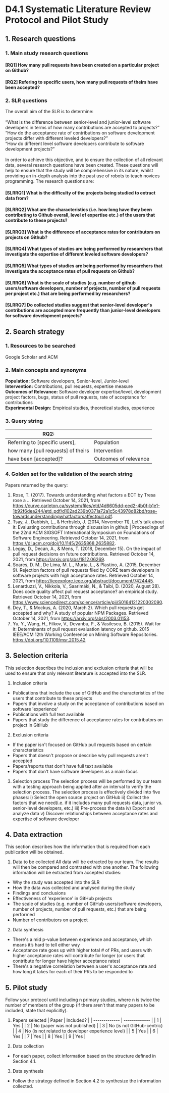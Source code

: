 # D4.1 Systematic Literature Review Protocol and Pilot Study
## 1. Research questions
### 1. Main study research questions
#### [RQ1] How many pull requests have been created on a particular project on Github?
#### [RQ2] Refering to specific users, how many pull requests of theirs have been accepted?

### 2. SLR questions
The overall aim of the SLR is to determine: 
<br /><br />“What is the difference between senior-level and junior-level software developers in terms of how many contributions are accepted to projects?”
<br />“How do the acceptance rate of contributions on software development projects differ with different leveled developers?”
<br />“How do different level software developers contribute to software development projects?”
<br /><br />In order to achieve this objective, and to ensure the collection of all relevant data, several research
questions have been created. These questions will help to ensure that the study will be comprehensive in its nature, whilst providing an in-depth analysis into the past use of robots to teach novices programming. The research questions are:
#### [SLRRQ1] What is the difficulty of the projects being studied to extract data from?
#### [SLRRQ2] What are the characteristics (i.e. how long have they been contributing to Github overall, level of expertise etc.) of the users that contribute to these projects?
#### [SLRRQ3] What is the difference of acceptance rates for contributors on projects on Github?
#### [SLRRQ4] What types of studies are being performed by researchers that investigate the expertise of different leveled software developers?
#### [SLRRQ5] What types of studies are being performed by researchers that investigate the acceptance rates of pull requests on Github?
#### [SLRRQ6] What is the scale of studies (e.g. number of github users/software developers, number of projects, number of pull requests per project etc.) that are being performed by researchers?
#### [SLRRQ7] Do collected studies suggest that senior-level developer's contributions are accepted more frequently than junior-level developers for software development projects?
## 2. Search strategy
### 1. Resources to be searched
Google Scholar and ACM
### 2. Main concepts and synonyms
  **Population:** Software developers, Senior-level, Junior-level
</br>**Intervention:** Contributions, pull requests, expertise measure
</br>**Outcomes of Relevance:** Software developer expertise/level, development project factors, bugs, status of pull requests, rate of acceptance for contributions
</br>**Experimental Design:** Empirical studies, theoretical studies, experience

### 3. Query string
RQ2: |  |
--- | --- | 
Referring to [specific users], | Population |
how many [pull requests] of theirs | Intervention |
have been [accepted]? | Outcomes of relevance |
### 4. Golden set for the validation of the search string
Papers returned by the query:
1. Rose, T. (2017). Towards understanding what factors a ECT by Tresa rose a ... Retrieved October 14, 2021, from https://curve.carleton.ca/system/files/etd/4d6605dd-eed2-4b0f-b1e1-1b92f6dea244/etd_pdf/d102ad239b0371a72a1c5c43978d82bd/rose-towardsunderstandingwhatfactorsaffectpull.pdf. 
2. Tsay, J., Dabbish, L., & Herbsleb, J. (2014, November 11). Let's talk about it: Evaluating contributions through discussion in github | Proceedings of the 22nd ACM SIGSOFT International Symposium on Foundations of Software Engineering. Retrieved October 14, 2021, from https://dl.acm.org/doi/10.1145/2635868.2635882. 
3. Legay, D., Decan, A., & Mens, T. (2018, December 15). On the impact of pull request decisions on future contributions. Retrieved October 14, 2021, from https://arxiv.org/abs/1812.06269. 
4. Soares, D. M., De Lima, M. L., Murta, L., & Plastino, A. (2015, December 9). Rejection factors of pull requests filed by CORE team developers in software projects with high acceptance rates. Retrieved October 14, 2021, from https://ieeexplore.ieee.org/abstract/document/7424445. 
5. Lenarduzzi, V., Nikkola, V., Saarimäki, N., & Taibi, D. (2020, August 28). Does code quality affect pull request acceptance? an empirical study. Retrieved October 14, 2021, from https://www.sciencedirect.com/science/article/pii/S0164121220302090. 
6. Dey, T., & Mockus, A. (2020, March 2). Which pull requests get accepted and why? A study of popular NPM Packages. Retrieved October 14, 2021, from https://arxiv.org/abs/2003.01153. 
7. Yu, Y., Wang, H., Filkov, V., Devanbu, P., & Vasilescu, B. (2015). Wait for it: Determinants of pull request evaluation latency on github. 2015 IEEE/ACM 12th Working Conference on Mining Software Repositories. https://doi.org/10.1109/msr.2015.42 


## 3. Selection criteria
This selection describes the inclusion and exclusion criteria that will be used to ensure that only relevant literature is accepted into the SLR.
1. Inclusion criteria
  - Publications that include the use of GitHub and the characteristics of the users that contribute to these projects
  - Papers that involve a study on the acceptance of contributions based on software 'experience'
  - Publications with full text available
  - Papers that study the difference of acceptance rates for contributors on project in GitHub
2. Exclusion criteria
  - If the paper isn't focused on GitHub pull requests based on certain characteristics
  - Papers that doesn't propose or describe why pull requests aren't accepted
  - Papers/reports that don't have full text available
  - Papers that don't have software developers as a main focus
3. Selection process
The selection process will be performed by our team with a testing approach being applied after an interval to verify the selection process. The selection process is effectively divided into five phases: 
  i) Select the open source project on GitHub
  ii) Collect the factors that we need(i.e. if it includes many pull requests data, junior vs. senior-level developers, etc.)
  iii) Pre-process the data
  iv) Export and analyze data
  v) Discover relationships between acceptance rates and expertise of software developer
  
## 4. Data extraction
This section describes how the information that is required from each publication will be obtained. 
1. Data to be collected
All data will be extracted by our team. The results will then be compared and contrasted with one another. The following information will be extracted from accepted studies: 
  - Why the study was accepted into the SLR
  - How the data was collected and analysed during the study
  - Findings and conclusions
  - Effectiveness of 'experience' in GitHub projects 
  - The scale of studies (e.g. number of GitHub users/software developers, number of projects, number of pull requests, etc.) that are being performed
  - Number of contributors on a project
2. Data synthesis
  - There's a mid p-value between experience and acceptance, which means it’s hard to tell either way
  - Acceptance rate goes up with higher total # of PRs, and users with higher acceptance rates will contribute for longer (or users that contribute for longer        have higher acceptance rates)
  - There's a negative correlation between a user's acceptance rate and how long it takes for each of their PRs to be responded to

## 5. Pilot study
Follow your protocol until including n primary studies, where n is twice the number of members of the group (if there aren’t that many papers to 
be included, state that explicitly). 
1. Papers selected
| Paper | Included? |
| ------------- | ------------- |
| 1  | Yes |
| 2  | No (paper was not published)  |
| 3  | No (is not GitHub-centric)  |
| 4  | No (is not related to developer experience level) |
| 5  | Yes  |
| 6  | Yes  |
| 7  | Yes  |
| 8  | Yes  |
| 9  | Yes  |


2. Data collection
  - For each paper, collect information based on the structure defined in Section 4.1.
3. Data synthesis
  - Follow the strategy defined in Section 4.2 to synthesize the information collected.
